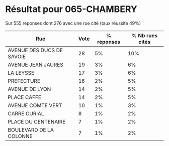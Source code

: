 # Résultat pour 065-CHAMBERY

Sur 555 réponses dont 276 avec une rue cité (taux réussite 49%)

| Rue | Vote | % réponses | % Nb rues cités|
|-----|------|------------|----------------|
| AVENUE DES DUCS DE SAVOIE | 28 | 5% | 10%|
| AVENUE JEAN JAURES | 19 | 3% | 6%|
| LA LEYSSE | 17 | 3% | 6%|
| PREFECTURE | 16 | 2% | 5%|
| AVENUE DE LYON | 14 | 2% | 5%|
| PLACE CAFFE | 14 | 2% | 5%|
| AVENUE COMTE VERT | 10 | 1% | 3%|
| CARRE CURIAL | 8 | 1% | 2%|
| PLACE DU CENTENAIRE | 7 | 1% | 2%|
| BOULEVARD DE LA COLONNE | 7 | 1% | 2%|
